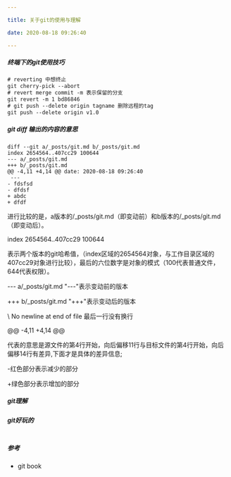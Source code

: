 ```yaml
---

title: 关于git的使用与理解

date: 2020-08-18 09:26:40

---
```

##### 终端下的git使用技巧

```latex
# reverting 中想终止
git cherry-pick --abort
# revert merge commit -m 表示保留的分支
git revert -m 1 bd86846
# git push --delete origin tagname 删除远程的tag
git push --delete origin v1.0

```

##### git diff 输出的内容的意思

```
diff --git a/_posts/git.md b/_posts/git.md
index 2654564..407cc29 100644
--- a/_posts/git.md
+++ b/_posts/git.md
@@ -4,11 +4,14 @@ date: 2020-08-18 09:26:40
 ---
- fdsfsd
- dfdsf
+ abdc
+ dfdf
```

进行比较的是，a版本的/_posts/git.md（即变动前）和b版本的/_posts/git.md（即变动后）。 

index 2654564..407cc29 100644

表示两个版本的git哈希值，（index区域的2654564对象，与工作目录区域的407cc29对象进行比较），最后的六位数字是对象的模式（100代表普通文件，644代表权限）。

--- a/_posts/git.md   "---"表示变动前的版本

+++ b/_posts/git.md  "+++"表示变动后的版本

\ No newline at end of file 最后一行没有换行

@@ -4,11 +4,14 @@

代表的意思是源文件的第4行开始，向后偏移11行与目标文件的第4行开始，向后偏移14行有差异,下面才是具体的差异信息;

-红色部分表示减少的部分

+绿色部分表示增加的部分


##### git理解

##### 



##### git好玩的
```

```





##### 参考
- git book


```

```